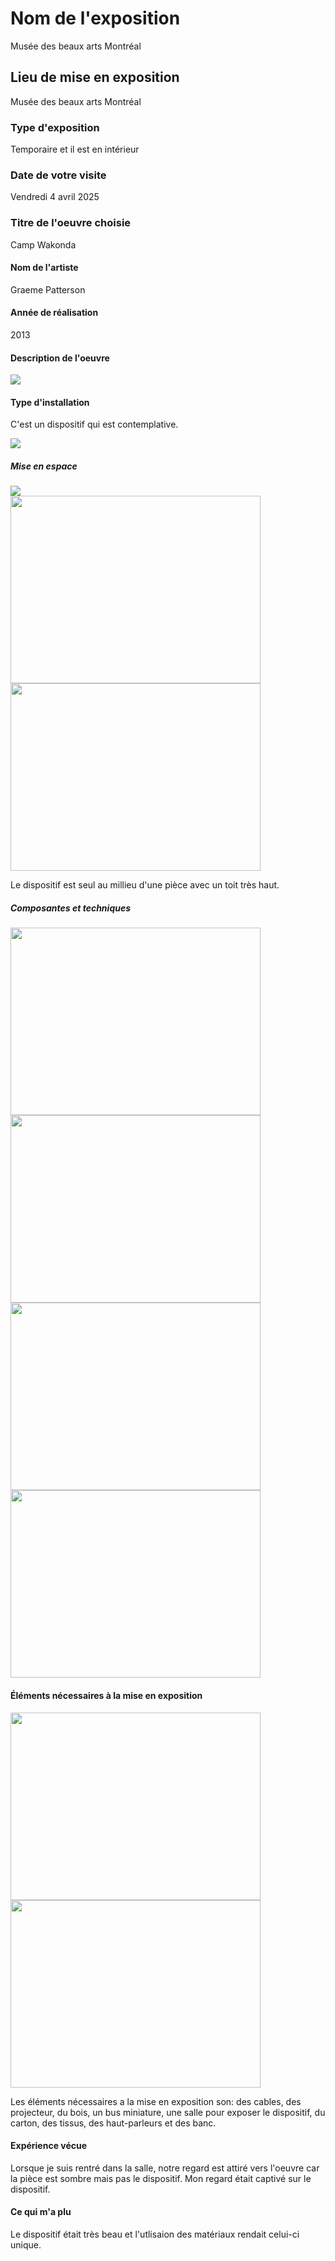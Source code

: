 # Nom de l'exposition

Musée des beaux arts Montréal

## Lieu de mise en exposition

Musée des beaux arts Montréal

### Type d'exposition

Temporaire et il est en intérieur

### Date de votre visite

Vendredi 4 avril 2025

### Titre de l'oeuvre choisie

Camp Wakonda


#### Nom de l'artiste

Graeme Patterson

#### Année de réalisation

2013

#### Description de l'oeuvre

<img src="../expo_MBAM/medias/cartel.jpg">

#### Type d'installation 

C'est un dispositif qui est contemplative.

<img src="../expo_MBAM/medias/">

##### Mise en espace

<img src="../expo_MBAM/medias/dispositif.jpg">

<div display="flex">

<img src="../expo_MBAM/medias/toit.jpg" width="400px" height="300px">

<img src="../expo_MBAM/medias/banc.jpg" width="400px" height="300px">

</div>

Le dispositif est seul au millieu d'une pièce avec un toit très haut.

##### Composantes et techniques

<div display="flex">
<img src="../expo_MBAM/medias/maison1.jpg" width="400px" height="300px">
<img src="../expo_MBAM/medias/maison2.jpg" width="400px" height="300px">
<img src="../expo_MBAM/medias/maison3.jpg" width="400px" height="300px">
<img src="../expo_MBAM/medias/bus.jpg" width="400px" height="300px">
</div>

#### Éléments nécessaires à la mise en exposition

<div display="flex">
<img src="../expo_MBAM/medias/ecran.jpg" width="400px" height="300px">
<img src="../expo_MBAM/medias/projecteur.jpg" width="400px" height="300px">
</div>

Les éléments nécessaires a la mise en exposition son: des cables, des projecteur, du bois, un bus miniature, une salle pour exposer le dispositif, du carton, des tissus, des haut-parleurs et des banc.

#### Expérience vécue

Lorsque je suis rentré dans la salle, notre regard est attiré vers l'oeuvre car la pièce est sombre mais pas le dispositif. Mon regard était captivé sur le dispositif.

#### Ce qui m'a plu

Le dispositif était très beau et l'utlisaion des matériaux rendait celui-ci unique.
